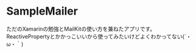 # SampleMailer
ただのXamarinの勉強とMailKitの使い方を兼ねたアプリです。
ReactivePropertyとかかっこいいから使ってみたいけどよくわかってない(´・ω・｀)
